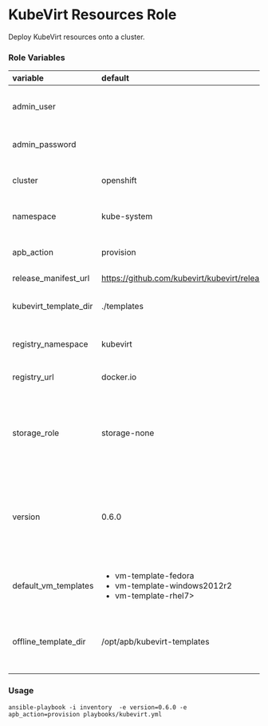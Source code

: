 # KubeVirt Resources Role

Deploy KubeVirt resources onto a cluster.

### Role Variables
| variable       | default           |choices           | comments  |
|:-------------|:-------------|:----------|:----------|
|admin_user|   | _optional_ |User with cluster-admin permissions.|
|admin_password| |_optional_|Password for **admin_user**.|
|cluster|openshift |<ul><li>openshift</li><li>kubernetes</li></ul>|Cluster type.|
|namespace|kube-system | |Namespace to create resources.|
|apb_action|provision| <ul><li>provision</li><li>deprovision</li></ul>|Action to perform.|
|release_manifest_url|https://github.com/kubevirt/kubevirt/releases/download|||
|kubevirt_template_dir|./templates||Location of the deployment template file.|
|registry_namespace | kubevirt | |Container image organization.|
|registry_url | docker.io | |Container image registry.|
| storage_role | storage-none | <ul><li>storage-none</li><li>storage-demo</li><li>storage-glusterfs</li></ul> | Storage role to install with KubeVirt.|
| version |0.6.0|<ul><li>0.6.0</li><li>0.5.0</li><li>0.4.1</li><li>0.4.0</li><li>0.3.0</li><li>0.2.0</li><li>0.1.0</li></ul>|KubeVirt release version.|
|default_vm_templates|<ul><li>vm-template-fedora</li><li>vm-template-windows2012r2</li><li>vm-template-rhel7></ul>|| Default vm templates to deploy with KubeVirt.|
|offline_template_dir| /opt/apb/kubevirt-templates || Offline VM template location specifed in the APB Dockerfile.|

### Usage

```
ansible-playbook -i inventory  -e version=0.6.0 -e apb_action=provision playbooks/kubevirt.yml
```
